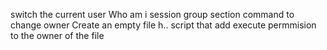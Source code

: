 switch the current user
Who am i session
group section
command to change owner
Create an empty file h..
script that add execute permmision to the owner of the file
